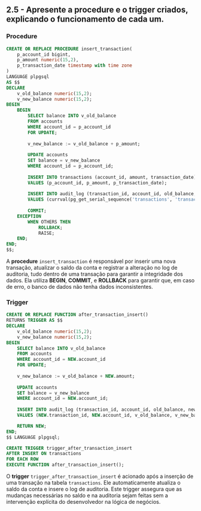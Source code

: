 ## 2.5 - Apresente a procedure e o trigger criados, explicando o funcionamento de cada um.

### Procedure
```sql
CREATE OR REPLACE PROCEDURE insert_transaction(
    p_account_id bigint,
    p_amount numeric(15,2),
    p_transaction_date timestamp with time zone
)
LANGUAGE plpgsql
AS $$
DECLARE
    v_old_balance numeric(15,2);
    v_new_balance numeric(15,2);
BEGIN
    BEGIN
        SELECT balance INTO v_old_balance
        FROM accounts
        WHERE account_id = p_account_id
        FOR UPDATE;
        
        v_new_balance := v_old_balance + p_amount;
        
        UPDATE accounts
        SET balance = v_new_balance
        WHERE account_id = p_account_id;
        
        INSERT INTO transactions (account_id, amount, transaction_date)
        VALUES (p_account_id, p_amount, p_transaction_date);
        
        INSERT INTO audit_log (transaction_id, account_id, old_balance, new_balance, change_date)
        VALUES (currval(pg_get_serial_sequence('transactions', 'transaction_id')), p_account_id, v_old_balance, v_new_balance, p_transaction_date);
        
        COMMIT;
    EXCEPTION
        WHEN OTHERS THEN
            ROLLBACK;
            RAISE;
    END;
END;
$$;
```
A **procedure** `insert_transaction` é responsável por inserir uma nova transação, atualizar o saldo da conta e registrar a alteração no log de auditoria, tudo dentro de uma transação para garantir a integridade dos dados. Ela utiliza **BEGIN**, **COMMIT**, e **ROLLBACK** para garantir que, em caso de erro, o banco de dados não tenha dados inconsistentes.

### Trigger
```sql
CREATE OR REPLACE FUNCTION after_transaction_insert()
RETURNS TRIGGER AS $$
DECLARE
    v_old_balance numeric(15,2);
    v_new_balance numeric(15,2);
BEGIN
    SELECT balance INTO v_old_balance
    FROM accounts
    WHERE account_id = NEW.account_id
    FOR UPDATE;
    
    v_new_balance := v_old_balance + NEW.amount;
    
    UPDATE accounts
    SET balance = v_new_balance
    WHERE account_id = NEW.account_id;
    
    INSERT INTO audit_log (transaction_id, account_id, old_balance, new_balance, change_date)
    VALUES (NEW.transaction_id, NEW.account_id, v_old_balance, v_new_balance, NEW.transaction_date);

    RETURN NEW;
END;
$$ LANGUAGE plpgsql;

CREATE TRIGGER trigger_after_transaction_insert
AFTER INSERT ON transactions
FOR EACH ROW
EXECUTE FUNCTION after_transaction_insert();

```
O **trigger** `trigger_after_transaction_insert` é acionado após a inserção de uma transação na tabela `transactions`. Ele automaticamente atualiza o saldo da conta e insere o log de auditoria. Este trigger assegura que as mudanças necessárias no saldo e na auditoria sejam feitas sem a intervenção explícita do desenvolvedor na lógica de negócios.
